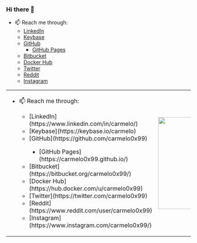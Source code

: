 ### Hi there 👋

<!--
**carmelo0x99/carmelo0x99** is a ✨ _special_ ✨ repository because its `README.md` (this file) appears on your GitHub profile.

Here are some ideas to get you started:

- 🔭 I’m currently working on ...
- 🌱 I’m currently learning ...
- 👯 I’m looking to collaborate on ...
- 🤔 I’m looking for help with ...
- 💬 Ask me about ...
- 📫 How to reach me: ...
- 😄 Pronouns: ...
- ⚡ Fun fact: ...
-->

- 📫 Reach me through:
  - [LinkedIn](https://www.linkedin.com/in/carmelo/)
  - [Keybase](https://keybase.io/carmelo)
  - [GitHub](https://github.com/carmelo0x99)
    - [GitHub Pages](https://carmelo0x99.github.io/)
  - [Bitbucket](https://bitbucket.org/carmelo0x99/)
  - [Docker Hub](https://hub.docker.com/u/carmelo0x99)
  - [Twitter](https://twitter.com/carmelo0x99)
  - [Reddit](https://www.reddit.com/user/carmelo0x99)
  - [Instagram](https://www.instagram.com/carmelo0x99/)

<table>
  <tr>
    <td width="50%">
     <ul>
      <li>📫 Reach me through:</li>
       <ul>
        <li>[LinkedIn](https://www.linkedin.com/in/carmelo/)</li>
        <li>[Keybase](https://keybase.io/carmelo)</li>
        <li>[GitHub](https://github.com/carmelo0x99)</li>
         <ul><li>[GitHub Pages](https://carmelo0x99.github.io/)</li></ul>
        <li>[Bitbucket](https://bitbucket.org/carmelo0x99/)</li>
        <li>[Docker Hub](https://hub.docker.com/u/carmelo0x99)</li>
        <li>[Twitter](https://twitter.com/carmelo0x99)</li>
        <li>[Reddit](https://www.reddit.com/user/carmelo0x99)</li>
        <li>[Instagram](https://www.instagram.com/carmelo0x99/)</li>
       </ul>
     </ul>
    </td>
    <td><img src="https://github.com/freekmurze/freekmurze/blob/master/dino.gif" width="250"></td>
  </tr>
</table>
